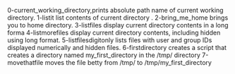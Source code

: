 0-current_working_directory,prints absolute path name of current working directory.
1-listit list contents  of current  directory .
2-bring_me_home brings you to home directory.
3-listfiles display current directory contents in a long forma
4-listmorefiles display current directory contents, including hidden using long format.
5-listfilesdigitonly lists files with user and group IDs displayed numerically and hidden files.
6-firstdirectory creates a script that creates a directory named my_first_directory in the /tmp/ directory
7-movethatfile moves the file betty from /tmp/ to /tmp/my_first_directory
